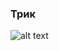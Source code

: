 <h3> Трик </h3>

![alt text](https://hsto.org/files/fb1/c66/6dd/fb1c666ddf68468e9007ef955d07cc8f.png)
